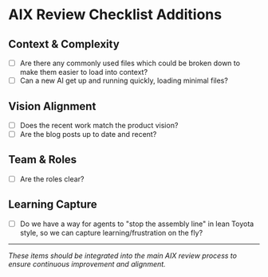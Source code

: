# AIX Review Checklist Additions

## Context & Complexity
- [ ] Are there any commonly used files which could be broken down to make them easier to load into context?
- [ ] Can a new AI get up and running quickly, loading minimal files?

## Vision Alignment  
- [ ] Does the recent work match the product vision?
- [ ] Are the blog posts up to date and recent?

## Team & Roles
- [ ] Are the roles clear?

## Learning Capture
- [ ] Do we have a way for agents to "stop the assembly line" in lean Toyota style, so we can capture learning/frustration on the fly?

---

*These items should be integrated into the main AIX review process to ensure continuous improvement and alignment.*
